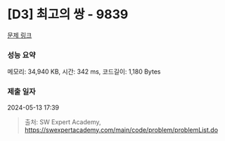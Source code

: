 # [D3] 최고의 쌍 - 9839 

[문제 링크](https://swexpertacademy.com/main/code/problem/problemDetail.do?contestProbId=AXGBGehqPAADFAXR) 

### 성능 요약

메모리: 34,940 KB, 시간: 342 ms, 코드길이: 1,180 Bytes

### 제출 일자

2024-05-13 17:39



> 출처: SW Expert Academy, https://swexpertacademy.com/main/code/problem/problemList.do
